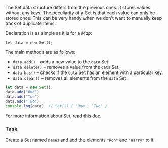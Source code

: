 The Set data structure differs from the previous ones. It stores values without any keys. The peculiarity of a Set is that each value can only be stored once.
This can be very handy when we don't want to manually keep track of duplicate items.

Declaration is as simple as it is for a _Map_:
```
let data = new Set();
```

The main methods are as follows:
- `data.add()` – adds a new value to the `data` Set.
- `data.delete()` – removes a value from the `data` Set.
- `data.has()` – checks if the `data` Set has an element with a particular key.
- `data.clear()` – removes all elements from the `data` Set.

```javascript
let data = new Set();
data.add("One")
data.add("Two")
data.add("Two")
console.log(data)  // Set(2) { 'One', 'Two' }
```

For more information about Set, read [this doc](https://developer.mozilla.org/en-US/docs/Web/JavaScript/Reference/Global_Objects/Set).

### Task
Create a Set named `names` and add the elements `"Ron"` and `"Harry"` to it.
